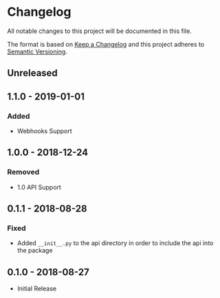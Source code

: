 # Changelog

All notable changes to this project will be documented in this file.

The format is based on [Keep a Changelog](http://keepachangelog.com/en/1.0.0/)
and this project adheres to [Semantic Versioning](http://semver.org/spec/v2.0.0.html).

## Unreleased

## 1.1.0 - 2019-01-01

### Added
- Webhooks Support

## 1.0.0 - 2018-12-24

### Removed
- 1.0 API Support

## 0.1.1 - 2018-08-28

### Fixed
- Added `__init__.py` to the api directory in order to include the api into the package

## 0.1.0 - 2018-08-27
- Initial Release
